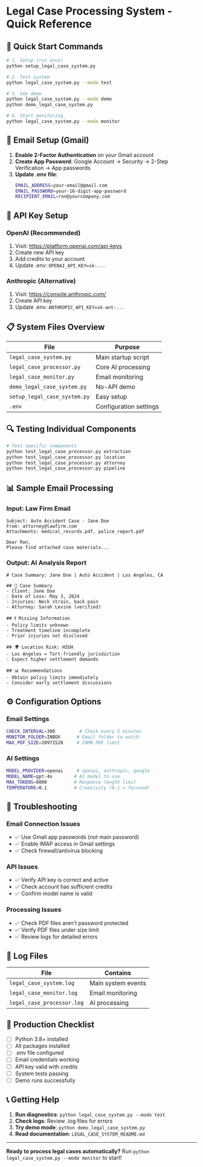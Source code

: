 # Legal Case Processing System - Quick Reference

## 🚀 Quick Start Commands

```bash
# 1. Setup (run once)
python setup_legal_case_system.py

# 2. Test system  
python legal_case_system.py --mode test

# 3. See demo
python legal_case_system.py --mode demo
python demo_legal_case_system.py

# 4. Start monitoring
python legal_case_system.py --mode monitor
```

## 📧 Email Setup (Gmail)

1. **Enable 2-Factor Authentication** on your Gmail account
2. **Create App Password**: Google Account → Security → 2-Step Verification → App passwords
3. **Update .env file**:
   ```bash
   EMAIL_ADDRESS=your-email@gmail.com
   EMAIL_PASSWORD=your-16-digit-app-password
   RECIPIENT_EMAIL=ron@yourcompany.com
   ```

## 🔑 API Key Setup

### OpenAI (Recommended)
1. Visit: https://platform.openai.com/api-keys
2. Create new API key
3. Add credits to your account
4. Update .env: `OPENAI_API_KEY=sk-...`

### Anthropic (Alternative)
1. Visit: https://console.anthropic.com/
2. Create API key  
3. Update .env: `ANTHROPIC_API_KEY=sk-ant-...`

## 📋 System Files Overview

| File | Purpose |
|------|---------|
| `legal_case_system.py` | Main startup script |
| `legal_case_processor.py` | Core AI processing |
| `legal_case_monitor.py` | Email monitoring |
| `demo_legal_case_system.py` | No-API demo |
| `setup_legal_case_system.py` | Easy setup |
| `.env` | Configuration settings |

## 🔍 Testing Individual Components

```bash
# Test specific components
python test_legal_case_processor.py extraction
python test_legal_case_processor.py location  
python test_legal_case_processor.py attorney
python test_legal_case_processor.py pipeline
```

## 📊 Sample Email Processing

### Input: Law Firm Email
```
Subject: Auto Accident Case - Jane Doe
From: attorney@lawfirm.com
Attachments: medical_records.pdf, police_report.pdf

Dear Ron,
Please find attached case materials...
```

### Output: AI Analysis Report
```
# Case Summary: Jane Doe | Auto Accident | Los Angeles, CA

## 📄 Case Summary
- Client: Jane Doe  
- Date of Loss: May 3, 2024
- Injuries: Neck strain, back pain
- Attorney: Sarah Levine (verified)

## ❗ Missing Information
- Policy limits unknown
- Treatment timeline incomplete
- Prior injuries not disclosed

## 🌍 Location Risk: HIGH
- Los Angeles = Tort-friendly jurisdiction
- Expect higher settlement demands

## 📊 Recommendations
- Obtain policy limits immediately
- Consider early settlement discussions
```

## ⚙️ Configuration Options

### Email Settings
```bash
CHECK_INTERVAL=300         # Check every 5 minutes
MONITOR_FOLDER=INBOX      # Email folder to watch
MAX_PDF_SIZE=20971520     # 20MB PDF limit
```

### AI Settings  
```bash
MODEL_PROVIDER=openai     # openai, anthropic, google
MODEL_NAME=gpt-4o        # AI model to use
MAX_TOKENS=8000          # Response length limit
TEMPERATURE=0.1          # Creativity (0.1 = focused)
```

## 🚨 Troubleshooting

### Email Connection Issues
- ✅ Use Gmail app passwords (not main password)
- ✅ Enable IMAP access in Gmail settings
- ✅ Check firewall/antivirus blocking

### API Issues
- ✅ Verify API key is correct and active
- ✅ Check account has sufficient credits
- ✅ Confirm model name is valid

### Processing Issues
- ✅ Check PDF files aren't password protected  
- ✅ Verify PDF files under size limit
- ✅ Review logs for detailed errors

## 📁 Log Files

| File | Contains |
|------|----------|
| `legal_case_system.log` | Main system events |
| `legal_case_monitor.log` | Email monitoring |
| `legal_case_processor.log` | AI processing |

## 🎯 Production Checklist

- [ ] Python 3.8+ installed
- [ ] All packages installed
- [ ] .env file configured  
- [ ] Email credentials working
- [ ] API key valid with credits
- [ ] System tests passing
- [ ] Demo runs successfully

## 📞 Getting Help

1. **Run diagnostics**: `python legal_case_system.py --mode test`
2. **Check logs**: Review .log files for errors
3. **Try demo mode**: `python demo_legal_case_system.py`
4. **Read documentation**: `LEGAL_CASE_SYSTEM_README.md`

---

**Ready to process legal cases automatically?** 
Run `python legal_case_system.py --mode monitor` to start!
